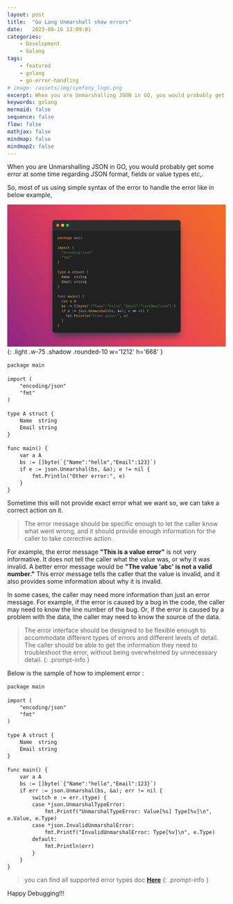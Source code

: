 ```yaml
---
layout: post
title:  "Go Lang Unmarshall show errors"
date:   2023-08-16 13:09:01
categories: 
    - Development
    - Golang
tags: 
    - featured
    - golang
    - go-error-handling
# image: /assets/img/symfony_logo.png
excerpt: When you are Unmarshalling JSON in GO, you would probably get some error at some time regarding JSON format, fields or value types etc,..
keywords: golang
mermaid: false
sequence: false
flow: false
mathjax: false
mindmap: false
mindmap2: false
---
```


<!-- <h1 class="mt-5">JSON Unmarshall erros</h1> -->

When you are Unmarshalling JSON in GO, you would probably get some error at some time regarding JSON format, fields or value types etc,.

So, most of us using simple syntax of the error to handle the error like in below example,

![Alt](/assets/images/posts/17082023_1.png){: .light .w-75 .shadow .rounded-10 w='1212' h='668' }

```golang
package main

import (
	"encoding/json"
	"fmt"
)

type A struct {
	Name  string
	Email string
}

func main() {
	var a A
	bs := []byte(`{"Name":"hello","Email":123}`)
	if e := json.Unmarshal(bs, &a); e != nil {
		fmt.Println("Other error:", e)
	}
}

```

Sometime this will not provide exact error what we want so, we can take a correct action on it.


>  The error message should be specific enough to let the caller know what went wrong, and it should provide enough information for the caller to take corrective action.

For example, the error message **"This is a value error"** is not very informative. It does not tell the caller what the value was, or why it was invalid. A better error message would be **"The value 'abc' is not a valid number."** This error message tells the caller that the value is invalid, and it also provides some information about why it is invalid.

In some cases, the caller may need more information than just an error message. For example, if the error is caused by a bug in the code, the caller may need to know the line number of the bug. Or, if the error is caused by a problem with the data, the caller may need to know the source of the data.

> The error interface should be designed to be flexible enough to accommodate different types of errors and different levels of detail. The caller should be able to get the information they need to troubleshoot the error, without being overwhelmed by unnecessary detail.
{: .prompt-info }

Below is the sample of how to implement error :

```golang
package main

import (
	"encoding/json"
	"fmt"
)

type A struct {
	Name  string
	Email string
}

func main() {
	var a A
	bs := []byte(`{"Name":"hello","Email":123}`)
	if err := json.Unmarshal(bs, &a); err != nil {
		switch e := err.(type) {
		case *json.UnmarshalTypeError:
			fmt.Printf("UnmarshalTypeError: Value[%s] Type[%v]\n", e.Value, e.Type)
		case *json.InvalidUnmarshalError:
			fmt.Printf("InvalidUnmarshalError: Type[%v]\n", e.Type)
		default:
			fmt.Println(err)
		}
	}
}
```




> you can find all supported error types doc [**Here**](https://pkg.go.dev/encoding/json#UnmarshalFieldError)
{: .prompt-info }


Happy Debugging!!!